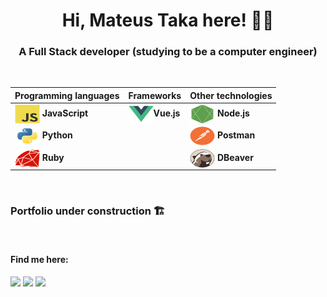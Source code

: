 <h1 align="center">Hi, Mateus Taka here! 👋😁</h1>
<h3 align="center">A Full Stack developer (studying to be a computer engineer)</h3>
<br>

| Programming languages | Frameworks | Other technologies |
|--|--|--|
| <img align="center" alt="Js" height="30" width="40" src="https://raw.githubusercontent.com/devicons/devicon/master/icons/javascript/javascript-original.svg"><a><b> JavaScript</b></a> | <img align="center" alt="VueJS" height="30" width="40" src="https://raw.githubusercontent.com/devicons/devicon/master/icons/vuejs/vuejs-original.svg"><a><b>Vue.js</b></a> | <img align="center" alt="NodeJS" height="30" width="40" src="https://raw.githubusercontent.com/devicons/devicon/master/icons/nodejs/nodejs-plain.svg"><a><b> Node.js</b></a> |
| <img align="center" alt="Python" height="30" width="40" src="https://raw.githubusercontent.com/devicons/devicon/master/icons/python/python-original.svg"><a><b> Python</b></a> |  | <img align="center" alt="Postamn" height="30" width="40" src="https://raw.githubusercontent.com/devicons/devicon/master/icons/postman/postman-original.svg"><a><b> Postman</b></a> |
| <img align="center" alt="Ruby" height="30" width="40" src="https://raw.githubusercontent.com/devicons/devicon/master/icons/ruby/ruby-plain.svg"><a><b> Ruby</b></a> |  | <img align="center" alt="DBeaver" height="30" width="40" src="https://raw.githubusercontent.com/devicons/devicon/master/icons/dbeaver/dbeaver-original.svg"><a><b> DBeaver</b></a> |
<br>

<!--
<div>
   <a href="https://github.com/MateusTakamatsu">
   <img height="180em" src="https://github-readme-stats.vercel.app/api?username=MateusTakamatsu&show_icons=true&theme=monokai&include_all_commits=true&count_private=true"/>
   <img height="180em" src="https://github-readme-stats.vercel.app/api/top-langs/?username=MateusTakamatsu&layout=compact&langs_count=6&theme=monokai"/>
</div><br>
-->


### Portfolio under construction 🏗️
<br>

#### Find me here:
<div>
  <a href = "mailto:mateus.takamatsu.dev@gmail.com"><img src="https://img.shields.io/badge/-Gmail-%23333?style=for-the-badge&logo=gmail&logoColor=white" target="_blank"></a>
  <a href="https://www.linkedin.com/in/mateus-machado-takamatsu-999822310" target="_blank"><img src="https://img.shields.io/badge/-LinkedIn-%230072B1?style=for-the-badge&logo=LinkedIn&logoColor=white" target="_blank"></a>
  <a href="https://instagram.com/mateustaka" target="_blank"><img src="https://img.shields.io/badge/-Instagram-%23E4405F?style=for-the-badge&logo=instagram&logoColor=white" target="_blank"></a>
</div>

<!--
<div>
  ![Snake animation](https://github.com/MateusTakamatsu/MateusTakamatsu/blob/output/github-contribution-grid-snake.svg)
</div>
-->
